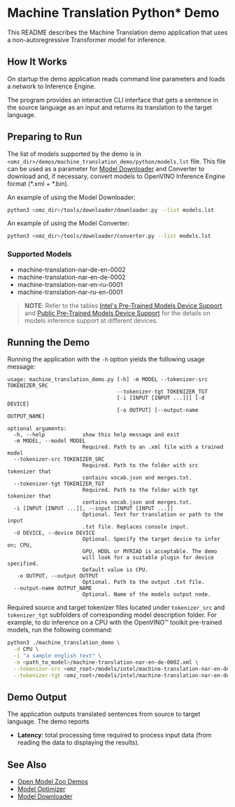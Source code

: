 # Machine Translation Python\* Demo

This README describes the Machine Translation demo application that uses a non-autoregressive Transformer model for inference.

## How It Works

On startup the demo application reads command line parameters and loads a network to Inference Engine.

The program provides an interactive CLI interface that gets a sentence in the source language as an input and returns its translation to the target language.

## Preparing to Run

The list of models supported by the demo is in `<omz_dir>/demos/machine_translation_demo/python/models.lst` file.
This file can be used as a parameter for [Model Downloader](../../../tools/downloader/README.md) and Converter to download and, if necessary, convert models to OpenVINO Inference Engine format (\*.xml + \*.bin).

An example of using the Model Downloader:

```sh
python3 <omz_dir>/tools/downloader/downloader.py --list models.lst
```

An example of using the Model Converter:

```sh
python3 <omz_dir>/tools/downloader/converter.py --list models.lst
```

### Supported Models

* machine-translation-nar-de-en-0002
* machine-translation-nar-en-de-0002
* machine-translation-nar-en-ru-0001
* machine-translation-nar-ru-en-0001

> **NOTE**: Refer to the tables [Intel's Pre-Trained Models Device Support](../../../models/intel/device_support.md) and [Public Pre-Trained Models Device Support](../../../models/public/device_support.md) for the details on models inference support at different devices.

## Running the Demo

Running the application with the `-h` option yields the following usage message:

```
usage: machine_translation_demo.py [-h] -m MODEL --tokenizer-src TOKENIZER_SRC
                                   --tokenizer-tgt TOKENIZER_TGT
                                   [-i [INPUT [INPUT ...]]] [-d DEVICE]
                                   [-o OUTPUT] [--output-name OUTPUT_NAME]

optional arguments:
  -h, --help            show this help message and exit
  -m MODEL, --model MODEL
                        Required. Path to an .xml file with a trained model
  --tokenizer-src TOKENIZER_SRC
                        Required. Path to the folder with src tokenizer that
                        contains vocab.json and merges.txt.
  --tokenizer-tgt TOKENIZER_TGT
                        Required. Path to the folder with tgt tokenizer that
                        contains vocab.json and merges.txt.
  -i [INPUT [INPUT ...]], --input [INPUT [INPUT ...]]
                        Optional. Text for translation or path to the input
                        .txt file. Replaces console input.
  -d DEVICE, --device DEVICE
                        Optional. Specify the target device to infer on; CPU,
                        GPU, HDDL or MYRIAD is acceptable. The demo
                        will look for a suitable plugin for device specified.
                        Default value is CPU.
   -o OUTPUT, --output OUTPUT
                        Optional. Path to the output .txt file.
  --output-name OUTPUT_NAME
                        Optional. Name of the models output node.
```

Required source and target tokenizer files located under `tokenizer_src` and `tokenizer_tgt` subfolders of corresponding model description folder.
For example, to do inference on a CPU with the OpenVINO&trade; toolkit pre-trained models, run the following command:

```sh
python3 ./machine_translation_demo \
  -d CPU \
  -i "a sample english text" \
  -m <path_to_model>/machine-translation-nar-en-de-0002.xml \
  --tokenizer-src <omz_root>/models/intel/machine-translation-nar-en-de-0002/tokenizer_src \
  --tokenizer-tgt <omz_root>/models/intel/machine-translation-nar-en-de-0002/tokenizer_tgt
```

## Demo Output

The application outputs translated sentences from source to target language.
The demo reports

* **Latency**: total processing time required to process input data (from reading the data to displaying the results).

## See Also

* [Open Model Zoo Demos](../../README.md)
* [Model Optimizer](https://docs.openvinotoolkit.org/latest/_docs_MO_DG_Deep_Learning_Model_Optimizer_DevGuide.html)
* [Model Downloader](../../../tools/downloader/README.md)

